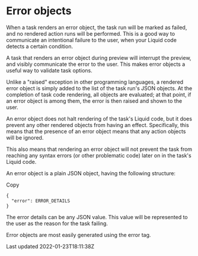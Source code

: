 # Error objects

When a task renders an error object, the task run will be marked as failed, and no rendered action runs will be performed. This is a good way to communicate an intentional failure to the user, when your Liquid code detects a certain condition.

A task that renders an error object during preview will interrupt the preview, and visibly communicate the error to the user. This makes error objects a useful way to validate task options.

Unlike a "raised" exception in other programming languages, a rendered error object is simply added to the list of the task run's JSON objects. At the completion of task code rendering, all objects are evaluated; at that point, if an error object is among them, the error is then raised and shown to the user.

An error object does not halt rendering of the task's Liquid code, but it does prevent any other rendered objects from having an effect. Specifically, this means that the presence of an error object means that any action objects will be ignored.

This also means that rendering an error object will not prevent the task from reaching any syntax errors (or other problematic code) later on in the task's Liquid code.

An error object is a plain JSON object, having the following structure:

Copy

    {
      "error": ERROR_DETAILS
    }

The error details can be any JSON value. This value will be represented to the user as the reason for the task failing.

Error objects are most easily generated using the error tag.

Last updated 2022-01-23T18:11:38Z